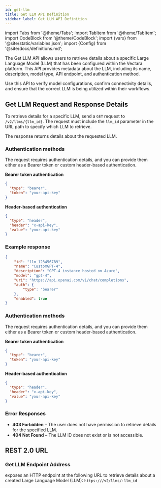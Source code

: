 ```yaml
---
id: get-llm
title: Get LLM API Definition
sidebar_label: Get LLM API Definition
---
```


import Tabs from '@theme/Tabs';
import TabItem from '@theme/TabItem';
import CodeBlock from '@theme/CodeBlock';
import {vars} from '@site/static/variables.json';
import {Config} from '@site/docs/definitions.md';

The Get LLM API allows users to retrieve details about a specific Large 
Language Model (LLM) that has been configured within the Vectara platform. 
This API provides metadata about the LLM, including its name, description, 
model type, API endpoint, and authentication method.

Use this API to verify model configurations, confirm connectivity details, and 
ensure that the correct LLM is being utilized within their workflows.

## Get LLM Request and Response Details

To retrieve details for a specific LLM, send a `GET` request to 
`/v2/llms/{llm_id}`. The request must include the `llm_id` parameter in the URL 
path to specify which LLM to retrieve.

The response returns details about the requested LLM.

### Authentication methods

The request requires authentication details, and you can provide them either 
as a Bearer token or custom header-based authentication.

**Bearer token authentication**

```json
{
  "type": "bearer",
  "token": "your-api-key"
}
```
**Header-based authentication**

```json
{
  "type": "header",
  "header": "x-api-key",
  "value": "your-api-key"
}
```

### Example response
```json
{
    "id": "llm_123456789",
    "name": "CustomGPT-4",
    "description": "GPT-4 instance hosted on Azure",
    "model": "gpt-4",
    "uri": "https://api.openai.com/v1/chat/completions",
    "auth": {
        "type": "bearer"
    },
    "enabled": true
}
```

### Authentication methods

The request requires authentication details, and you can provide them either 
as a Bearer token or custom header-based authentication.

**Bearer token authentication**

```json
{
  "type": "bearer",
  "token": "your-api-key"
}
```
**Header-based authentication**

```json
{
  "type": "header",
  "header": "x-api-key",
  "value": "your-api-key"
}
```

### Error Responses

* **403 Forbidden** – The user does not have permission to retrieve details for the specified LLM.
* **404 Not Found** – The LLM ID does not exist or is not accessible.

## REST 2.0 URL

### Get LLM Endpoint Address

<Config v="names.product"/> exposes an HTTP endpoint at the following URL to 
retrieve details about a created Large Language Model (LLM):
<code>https://<Config v="domains.rest.indexing"/>/v2/llms/:llm_id</code>
